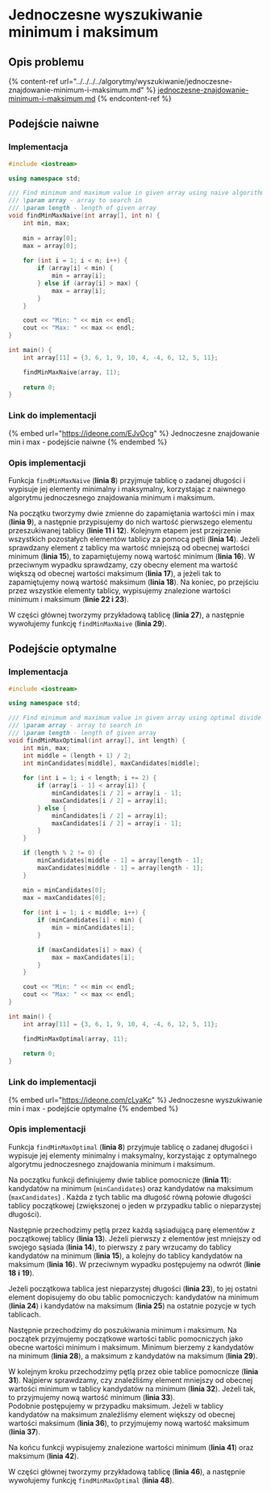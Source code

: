 # Jednoczesne wyszukiwanie minimum i maksimum

## Opis problemu

{% content-ref url="../../../../algorytmy/wyszukiwanie/jednoczesne-znajdowanie-minimum-i-maksimum.md" %}
[jednoczesne-znajdowanie-minimum-i-maksimum.md](../../../../algorytmy/wyszukiwanie/jednoczesne-znajdowanie-minimum-i-maksimum.md)
{% endcontent-ref %}

## Podejście naiwne

### Implementacja

```cpp
#include <iostream>

using namespace std;

/// Find minimum and maximum value in given array using naive algorithm
/// \param array - array to search in
/// \param length - length of given array
void findMinMaxNaive(int array[], int n) {
    int min, max;
    
    min = array[0];
    max = array[0];
    
    for (int i = 1; i < n; i++) {
        if (array[i] < min) {
            min = array[i];
        } else if (array[i] > max) {
            max = array[i];
        }
    }

    cout << "Min: " << min << endl;
    cout << "Max: " << max << endl;
}

int main() {
    int array[11] = {3, 6, 1, 9, 10, 4, -4, 6, 12, 5, 11};

    findMinMaxNaive(array, 11);
    
    return 0;
}
```

### Link do implementacji

{% embed url="https://ideone.com/EJvOcg" %}
Jednoczesne znajdowanie min i max - podejście naiwne 
{% endembed %}

### Opis implementacji

Funkcja `findMinMaxNaive` (**linia 8**) przyjmuje tablicę o zadanej długości i wypisuje jej elementy minimalny i maksymalny, korzystając z naiwnego algorytmu jednoczesnego znajdowania minimum i maksimum.

Na początku tworzymy dwie zmienne do zapamiętania wartości min i max (**linia 9**), a następnie przypisujemy do nich wartość pierwszego elementu przeszukiwanej tablicy (**linie 11 i** **12**). Kolejnym etapem jest przejrzenie wszystkich pozostałych elementów tablicy za pomocą pętli (**linia 14**). Jeżeli sprawdzany element z tablicy ma wartość mniejszą od obecnej wartości minimum (**linia 15**), to zapamiętujemy nową wartość minimum (**linia 16**). W przeciwnym wypadku sprawdzamy, czy obecny element ma wartość większą od obecnej wartości maksimum (**linia 17**), a jeżeli tak to zapamiętujemy nową wartość maksimum (**linia 18**). Na koniec, po przejściu przez wszystkie elementy tablicy, wypisujemy znalezione wartości minimum i maksimum (**linie 22 i 23**).

W części głównej tworzymy przykładową tablicę (**linia 27**), a następnie wywołujemy funkcję `findMinMaxNaive` (**linia 29**).

## Podejście optymalne

### Implementacja

```cpp
#include <iostream>

using namespace std;

/// Find minimum and maximum value in given array using optimal divide and conquer algorithm
/// \param array - array to search in
/// \param length - length of given array
void findMinMaxOptimal(int array[], int length) {
    int min, max;
    int middle = (length + 1) / 2;
    int minCandidates[middle], maxCandidates[middle];
    
    for (int i = 1; i < length; i += 2) {
        if (array[i - 1] < array[i]) {
            minCandidates[i / 2] = array[i - 1];
            maxCandidates[i / 2] = array[i];
        } else {
            minCandidates[i / 2] = array[i];
            maxCandidates[i / 2] = array[i - 1];
        }
    }

    if (length % 2 != 0) {
        minCandidates[middle - 1] = array[length - 1];
        maxCandidates[middle - 1] = array[length - 1];
    }

    min = minCandidates[0];
    max = maxCandidates[0];
    
    for (int i = 1; i < middle; i++) {
        if (minCandidates[i] < min) {
            min = minCandidates[i];
        }

        if (maxCandidates[i] > max) {
            max = maxCandidates[i];
        }
    }

    cout << "Min: " << min << endl;
    cout << "Max: " << max << endl;
}

int main() {
    int array[11] = {3, 6, 1, 9, 10, 4, -4, 6, 12, 5, 11};

    findMinMaxOptimal(array, 11);
    
    return 0;
}
```

### Link do implementacji

{% embed url="https://ideone.com/cLyaKc" %}
Jednoczesne wyszukiwanie min i max - podejście optymalne
{% endembed %}

### Opis implementacji

Funkcja `findMinMaxOptimal` (**linia 8**) przyjmuje tablicę o zadanej długości i wypisuje jej elementy minimalny i maksymalny, korzystając z optymalnego algorytmu jednoczesnego znajdowania minimum i maksimum.

Na początku funkcji definiujemy dwie tablice pomocnicze (**linia 11**): kandydatów na minimum (`minCandidates`) oraz kandydatów na maksimum (`maxCandidates`) . Każda z tych tablic ma długość równą połowie długości tablicy początkowej (zwiększonej o jeden w przypadku tablic o nieparzystej długości).

Następnie przechodzimy pętlą przez każdą sąsiadującą parę elementów z początkowej tablicy (**linia 13**). Jeżeli pierwszy z elementów jest mniejszy od swojego sąsiada (**linia 14**), to pierwszy z pary wrzucamy do tablicy kandydatów na minimum (**linia 15**), a kolejny do tablicy kandydatów na maksimum (**linia 16**). W przeciwnym wypadku postępujemy na odwrót (**linie 18** **i** **19**).

Jeżeli początkowa tablica jest nieparzystej długości (**linia 23**), to jej ostatni element dopisujemy do obu tablic pomocniczych: kandydatów na minimum (**linia 24**) i kandydatów na maksimum (**linia 25**) na ostatnie pozycje w tych tablicach.

Następnie przechodzimy do poszukiwania minimum i maksimum. Na początek przyjmujemy początkowe wartości tablic pomocniczych jako obecne wartości minimum i maksimum. Minimum bierzemy z kandydatów na minimum (**linia 28**), a maksimum z kandydatów na maksimum (**linia 29**).

W kolejnym kroku przechodzimy pętlą przez obie tablice pomocnicze (**linia 31**). Najpierw sprawdzamy, czy znaleźliśmy element mniejszy od obecnej wartości minimum w tablicy kandydatów na minimum (**linia 32**). Jeżeli tak, to przyjmujemy nową wartość minimum (**linia 33**).\
Podobnie postępujemy w przypadku maksimum. Jeżeli w tablicy kandydatów na maksimum znaleźliśmy element większy od obecnej wartości maksimum (**linia 36**), to przyjmujemy nową wartość maksimum (**linia 37**).

Na końcu funkcji wypisujemy znalezione wartości minimum (**linia 41**) oraz maksimum (**linia 42**).

W części głównej tworzymy przykładową tablicę (**linia 46**), a następnie wywołujemy funkcję `findMinMaxOptimal` (**linia 48**).
